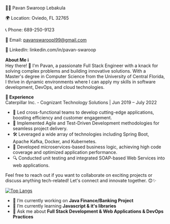 👨‍💻 Pavan Swaroop Lebakula

🌍 Location: Oviedo, FL 32765

📞 Phone: 689-250-9123

📧 Email: pavanswaroopl99@gmail.com

🔗 LinkedIn: linkedin.com/in/pavan-swaroop

<b>About Me ℹ️ </b>   
Hey there! 👋 I'm Pavan, a passionate Full Stack Engineer with a knack for solving complex problems and building innovative solutions. With a Master's degree in Computer Science from the University of Central Florida, I thrive in dynamic environments where I can apply my skills in software development, DevOps, and cloud technologies.


<b>💼 Experience</b>    
Caterpillar Inc. - Cognizant Technology Solutions
   |   Jun 2019 – July 2022

- 🚀 Led cross-functional teams to develop cutting-edge applications, boosting efficiency and customer engagement.                                    
- 🌱 Implemented Agile and Test-Driven Development methodologies for seamless project delivery.                                                             
- 🛠️ Leveraged a wide array of technologies including Spring Boot, Apache Kafka, Docker, and Kubernetes.                        
- 🔨 Developed microservices-based business logic, achieving high code coverage and optimized application performance.                              
- 🔍 Conducted unit testing and integrated SOAP-based Web Services into web applications.


Feel free to reach out if you want to collaborate on exciting projects or discuss anything tech-related! Let's connect and innovate together. 😊✨ 

<!--
[![Pavan's GitHub stats](https://github-readme-stats.vercel.app/api?username=pavanswaroopl&show_icons=true)](https://github.com/pavanswaroopl/pavanswaroopl)
-->


[![Top Langs](https://github-readme-stats.vercel.app/api/top-langs/?username=pavanswaroopl&layout=compact)](https://github.com/pavanswaroopl/pavanswaroopl)


- 🔭 I’m currently working on **Java Finance/Banking Project**
- 🌱 I’m currently learning **Javascript & it's libraries**
- 💬 Ask me about **Full Stack Development & Web Applications & DevOps Practices**


